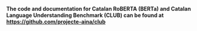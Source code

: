 **The code and documentation for Catalan RoBERTA (BERTa) and Catalan Language Understanding Benchmark (CLUB) can be found at https://github.com/projecte-aina/club**
